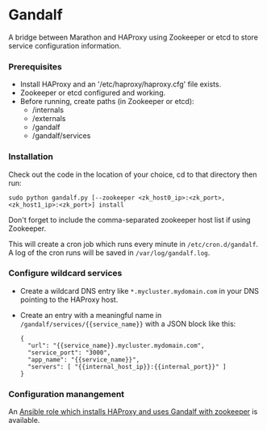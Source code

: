 # Gandalf

A bridge between Marathon and HAProxy using Zookeeper or etcd to store service configuration information.  

### Prerequisites

* Install HAProxy and an '/etc/haproxy/haproxy.cfg' file exists.
* Zookeeper or etcd configured and working.
* Before running, create paths (in Zookeeper or etcd):
    * /internals
    * /externals
    * /gandalf
    * /gandalf/services

### Installation

Check out the code in the location of your choice, cd to that directory then run: 

`sudo python gandalf.py [--zookeeper <zk_host0_ip>:<zk_port>,<zk_host1_ip>:<zk_port>] install`

Don't forget to include the comma-separated zookeeper host list if using Zookeeper.   

This will create a cron job which runs every minute in `/etc/cron.d/gandalf`.  A log of the cron runs will be saved in `/var/log/gandalf.log`.

### Configure wildcard services

* Create a wildcard DNS entry like `*.mycluster.mydomain.com` in your DNS pointing to the HAProxy host.
* Create an entry with a meaningful name in `/gandalf/services/{{service_name}}` with a JSON block like this:


    ```
    {
      "url": "{{service_name}}.mycluster.mydomain.com", 
      "service_port": "3000",
      "app_name": "{{service_name}}",
      "servers": [ "{{internal_host_ip}}:{{internal_port}}" ]
    }
    ```

### Configuration manangement
An [Ansible role which installs HAProxy and uses Gandalf with zookeeper](https://github.com/appsoma/ansible-appsoma-mesos/tree/master/roles/ansible-haProxy) is available.
